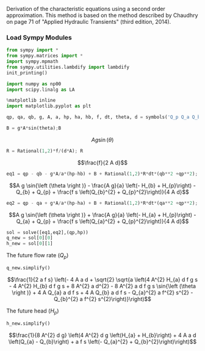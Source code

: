 
Derivation of the characteristic equations using a second order approximation.  This method is based on the method described by Chaudhry on page 71 of "Applied Hydraulic Transients" (third edition, 2014).

### Load Sympy Modules


```python
from sympy import *
from sympy.matrices import *
import sympy.mpmath
from sympy.utilities.lambdify import lambdify
init_printing()

import numpy as np00
import scipy.linalg as LA

%matplotlib inline
import matplotlib.pyplot as plt
```


```python
qp, qa, qb, g, A, a, hp, ha, hb, f, dt, theta, d = symbols('Q_p Q_a Q_b g A a H_p H_a H_b f s theta d')
```


```python
B = g*A*sin(theta);B
```




$$A g \sin{\left (\theta \right )}$$




```python
R = Rational(1,2)*f/(d*A); R
```




$$\frac{f}{2 A d}$$




```python
eq1 = qp - qb - g*A/a*(hp-hb) + B + Rational(1,2)*R*dt*(qb**2 +qp**2); eq1
```




$$A g \sin{\left (\theta \right )} - \frac{A g}{a} \left(- H_{b} + H_{p}\right) - Q_{b} + Q_{p} + \frac{f s \left(Q_{b}^{2} + Q_{p}^{2}\right)}{4 A d}$$




```python
eq2 = qp - qa + g*A/a*(hp-ha) + B + Rational(1,2)*R*dt*(qa**2 +qp**2); eq2
```




$$A g \sin{\left (\theta \right )} + \frac{A g}{a} \left(- H_{a} + H_{p}\right) - Q_{a} + Q_{p} + \frac{f s \left(Q_{a}^{2} + Q_{p}^{2}\right)}{4 A d}$$




```python
sol = solve([eq1,eq2],(qp,hp))
q_new = sol[0][0]
h_new = sol[0][1]
```

The future flow rate $(Q_p)$


```python
q_new.simplify()
```




$$\frac{1}{2 a f s} \left(- 4 A a d + \sqrt{2} \sqrt{a \left(4 A^{2} H_{a} d f g s - 4 A^{2} H_{b} d f g s + 8 A^{2} a d^{2} - 8 A^{2} a d f g s \sin{\left (\theta \right )} + 4 A Q_{a} a d f s + 4 A Q_{b} a d f s - Q_{a}^{2} a f^{2} s^{2} - Q_{b}^{2} a f^{2} s^{2}\right)}\right)$$



The future head $(H_p)$


```python
h_new.simplify()
```




$$\frac{1}{8 A^{2} d g} \left(4 A^{2} d g \left(H_{a} + H_{b}\right) + 4 A a d \left(Q_{a} - Q_{b}\right) + a f s \left(- Q_{a}^{2} + Q_{b}^{2}\right)\right)$$


